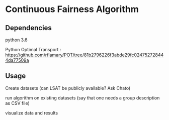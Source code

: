 # Continuous Fairness Algorithm

## Dependencies
python 3.6

Python Optimal Transport : https://github.com/rflamary/POT/tree/81b2796226f3abde29fc024752728444da77509a

## Usage
Create datasets (can LSAT be publicly available? Ask Chato)

run algorithm on existing datasets (say that one needs a group description as CSV file)

visualize data and results
